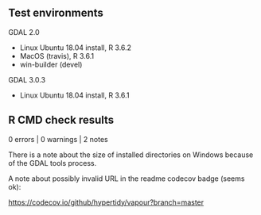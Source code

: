 

## Test environments

GDAL 2.0 

* Linux Ubuntu 18.04 install, R 3.6.2
* MacOS (travis), R 3.6.1
* win-builder (devel)

GDAL 3.0.3

* Linux Ubuntu 18.04 install, R 3.6.1


## R CMD check results

0 errors | 0 warnings | 2 notes

There is a note about the size of installed directories on Windows because 
 of the GDAL tools process. 

A note about possibly invalid URL in the readme codecov badge (seems ok): 

https://codecov.io/github/hypertidy/vapour?branch=master


